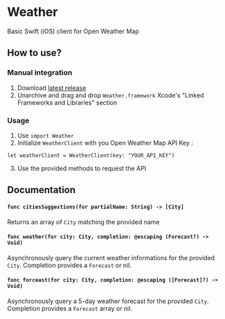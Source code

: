 #  Weather

Basic Swift (iOS) client for Open Weather Map

## How to use?

### Manual integration
1. Download [latest release](https://github.com/adhumi/Weather/releases)
2. Unarchive and drag and drop `Weather.framework` Xcode's "Linked Frameworks and Libraries" section

### Usage
1. Use `import Weather`
2. Initialize `WeatherClient` with you Open Weather Map API Key :
```
let weatherClient = WeatherClient(key: "YOUR_API_KEY")
```
3. Use the provided methods to request the API

## Documentation

#### `func citiesSuggestions(for partialName: String) -> [City]`
Returns an array of `City` matching the provided name

#### `func weather(for city: City, completion: @escaping (Forecast?) -> Void)`
Asynchronously query the current weather informations for the provided `City`. Completion provides a `Forecast` or nil.

#### `func forceast(for city: City, completion: @escaping ([Forecast]?) -> Void)`
Asynchronously query a 5-day weather forecast for the provided `City`. Completion provides a `Forecast` array or nil.
